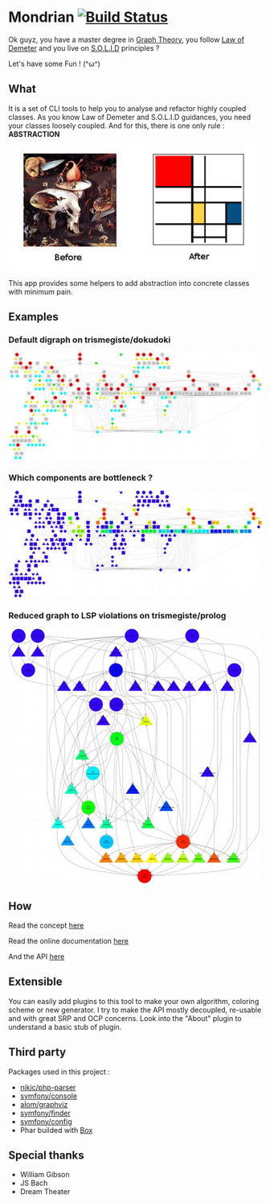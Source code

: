 # Mondrian [![Build Status](https://travis-ci.org/Trismegiste/Mondrian.png?branch=master)](https://travis-ci.org/Trismegiste/Mondrian)

Ok guyz, you have a master degree in [Graph Theory][1], you follow [Law of Demeter][2]
and you live on [S.O.L.I.D][3] principles ?

Let's have some Fun ! (^ω^)

## What
It is a set of CLI tools to help you to analyse and refactor highly coupled classes.
As you know Law of Demeter and S.O.L.I.D guidances, you need your classes loosely
coupled. And for this, there is one only rule : **ABSTRACTION**

![From Hell To Kiss](./Resources/doc/img/abstracting.png)

This app provides some helpers to add abstraction into concrete classes
with minimum pain.

## Examples
### Default digraph on trismegiste/dokudoki
![digraph1](./Resources/doc/img/sample1.jpg)

### Which components are bottleneck ?
![digraph2](./Resources/doc/img/sample2.jpg)

### Reduced graph to LSP violations on trismegiste/prolog
![digraph3](./Resources/doc/img/sample3.jpg)

## How

Read the concept [here][12]

Read the online documentation [here][4]

And the API [here][5]

## Extensible

You can easily add plugins to this tool to make your own algorithm, coloring scheme
or new generator. I try to make the API mostly decoupled, re-usable and with great
SRP and OCP concerns. Look into the "About" plugin to understand a basic stub of
plugin.

## Third party

Packages used in this project :

 * [nikic/php-parser][6]
 * [symfony/console][7]
 * [alom/graphviz][8]
 * [symfony/finder][9]
 * [symfony/config][10]
 * Phar builded with [Box][11]

## Special thanks

 * William Gibson
 * JS Bach
 * Dream Theater

[1]: http://en.wikipedia.org/wiki/Graph_theory
[2]: http://en.wikipedia.org/wiki/Law_of_Demeter
[3]: http://en.wikipedia.org/wiki/SOLID_(object-oriented_design)
[4]: http://trismegiste.github.io/Mondrian/
[5]: http://trismegiste.github.io/Mondrian/doc/index.html
[6]: https://github.com/nikic/PHP-Parser
[7]: https://github.com/symfony/Console
[8]: https://github.com/alexandresalome/graphviz
[9]: https://github.com/symfony/Finder
[10]: https://github.com/symfony/Config
[11]: https://github.com/kherge/Box
[12]: ./Resources/doc/README.md
